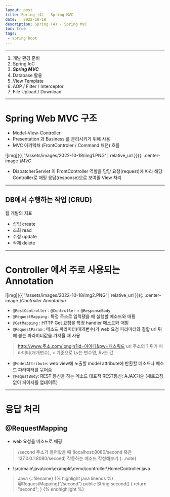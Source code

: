 ```yaml
---
layout: post
title: Spring (4) - Spring MVC
date:   2022-10-18
description: Spring (4) - Spring MVC
toc: true
tags:
 - spring boot
---
```

---
1. 개발 환경 준비
2. Spring IoC
3. **_Spring MVC_**
4. Database 활용
5. View Template
6. AOP / Filter / Interceptor
7. File Upload / Download

---
# Spring Web MVC 구조
* Model-View-Controller
* Presentation 과 Business 를 분리시키기 위해 사용
* MVC 아키텍처 (FrontControler / Command 패턴) 흐름

![img]({{ '/assets/images/2022-10-18/img1.PNG' | relative_url }}){: .center-image }*MVC*

* DispatcherServlet 이 FrontController 역할을 담당
    요청(request)에 따라 해당 Controller로 매핑
    응답(response)으로 보여줄 View 처리


---
## DB에서 수행하는 작업 (CRUD)
웹 개발의 지표

* 삽입 create
* 조회 read
* 수정 update
* 삭제 delete

---
# Controller 에서 주로 사용되는 Annotation

![img]({{ '/assets/images/2022-10-18/img2.PNG' | relative_url }}){: .center-image }*Controller Annotation*

* `@RestController` : `@Controller` + `@ResponseBody`
* `@RequestMapping` : 특정 주소로 입력됐을 때 실행할 메소드와 매핑
* `@GetMapping` : HTTP Get 요청을 특정 handler 메소드와 매핑
* `@RequestParam` : 메소드 파라미터(매개변수)가 web 요청 파라미터와 결합
    url 뒤에 붙는 파라미터값을 가져올 때 사용

>http://www.주소.com/longin?id=아이디&pw=패스워드
url 주소의 ? 뒤가 파라미터(매개변수), = 기준으로 Lv는 변수명, Rv는 값

* `@ModelAttribute`: web view에 노출할 model attribute에 반환할 메소드나 메소드 파라미터를 묶어줌
* `@RequstBody`: REST 통신을 하는 메소드
    대표적 REST통신: AJAX기술 (새로고침 없이 페이지를 업데이트)

---
# 응답 처리

## @RequestMapping
* web 요청을 메소드로 매핑

>/second 주소가 들어왔을 때 (localhost:8080/second 혹은 127.0.0.1:8080/second) 작동하는 메소드 작성해보기
{: .note}

* \src\main\java\com\example\demo\controller\HomeController.java

>Java
{:.filename}
{% highlight java linenos %}
@RequestMapping("/second")
public String second() {
    return "second";
}
{% endhighlight %}